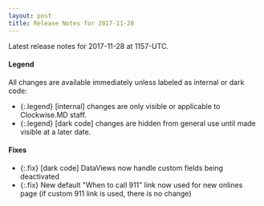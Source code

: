 ```yaml
---
layout: post
title: Release Notes for 2017-11-28
---
```


Latest release notes for 2017-11-28 at 1157-UTC.

<div class='legend' markdown='1'>

#### Legend

All changes are available immediately unless labeled as internal or dark code:

- {:.legend} [internal] changes are only visible or applicable to Clockwise.MD staff.
- {:.legend} [dark code] changes are hidden from general use until made visible at a later date.

</div>


<div class='fixes' markdown='1'>

#### Fixes

- {:.fix} [dark code] DataViews now handle custom fields being deactivated
- {:.fix} New default "When to call 911" link now used for new onlines page (if custom 911 link is used, there is no change)

</div>
